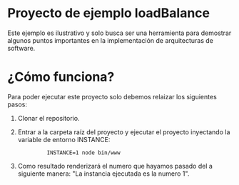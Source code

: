 # Proyecto de ejemplo loadBalance

Este ejemplo es ilustrativo y solo busca ser una herramienta para demostrar algunos puntos importantes en la implementación de arquitecturas de software.


# ¿Cómo funciona?

Para poder ejecutar este proyecto solo debemos relaizar los siguientes pasos:
1. Clonar el repositorio.
2. Entrar a la carpeta raíz del proyecto y ejecutar el proyecto inyectando la variable de entorno INSTANCE:

				INSTANCE=1 node bin/www
3. Como resultado renderizará el numero que hayamos pasado del a siguiente manera: "La instancia ejecutada es la numero 1".
